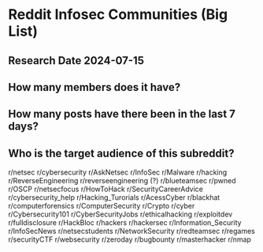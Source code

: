 # Reddit Infosec Communities (Big List)
## Research Date 2024-07-15
## How many members does it have?
## How many posts have there been in the last 7 days?
## Who is the target audience of this subreddit?

r/netsec
r/cybersecurity
r/AskNetsec
r/InfoSec
r/Malware
r/hacking
r/ReverseEngineering
r/reverseengineering (?)
r/blueteamsec
r/pwned
r/OSCP
r/netsecfocus
r/HowToHack
r/SecurityCareerAdvice
r/cybersecurity_help
r/Hacking_Turorials
r/AcessCyber
r/blackhat
r/computerforensics
r/ComputerSecurity
r/Crypto
r/cyber
r/Cybersecurity101
r/CyberSecurityJobs
r/ethicalhacking
r/exploitdev
r/fulldisclosure
r/HackBloc
r/hackers
r/hackersec
r/Information_Security
r/InfoSecNews
r/netsecstudents
r/NetworkSecurity
r/redteamsec
r/regames
r/securityCTF
r/websecurity
r/zeroday
r/bugbounty
r/masterhacker
r/nmap
